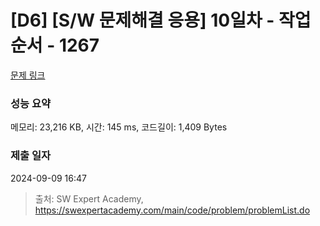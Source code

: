 # [D6] [S/W 문제해결 응용] 10일차 - 작업순서 - 1267 

[문제 링크](https://swexpertacademy.com/main/code/problem/problemDetail.do?contestProbId=AV18TrIqIwUCFAZN) 

### 성능 요약

메모리: 23,216 KB, 시간: 145 ms, 코드길이: 1,409 Bytes

### 제출 일자

2024-09-09 16:47



> 출처: SW Expert Academy, https://swexpertacademy.com/main/code/problem/problemList.do